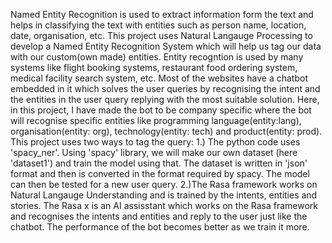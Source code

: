 Named Entity Recognition is used to extract information form the text and helps in classifying the text with entities such as person name, location, date, organisation, etc. This project uses Natural Langauge Processing to develop a Named Entity Recognition System which will help us tag our data with our custom(own made) entities. Entity recogntion is used by many systems like flight booking systems, restaurant food ordering system, medical facility search system, etc. Most of the websites have a chatbot embedded in it which solves the user queries by recognising the intent and the entities in the user query replying with the most suitable solution. Here, in this project, I have made the bot to be company specific where the bot will recognise specific entities like programming language(entity:lang), organisation(entity: org), technology(entity: tech) and product(entity: prod).
This project uses two ways to tag the query: 1.) The python code uses 'spacy_ner'. Using 'spacy' library, we will make our own dataset (here 'dataset1') and train the model using that. The dataset is written in 'json' format and then is converted in the format required by spacy. The model can then be tested for a new user query. 2.)The Rasa framework works on Natural Langauge Understanding and is trained by the intents, entities and stories. The Rasa x is an AI assisstant which works on the Rasa framework and recognises the intents and entities and reply to the user just like the chatbot. The performance of the bot becomes better as we train it more.

